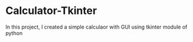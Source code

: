 # Calculator-Tkinter
In this project, I created a simple calculaor with GUI using tkinter module of python
